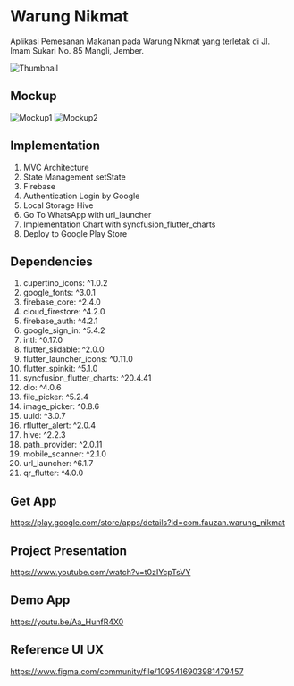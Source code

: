 # Warung Nikmat

Aplikasi Pemesanan Makanan pada Warung Nikmat yang terletak di Jl. Imam Sukari No. 85 Mangli, Jember.

![Thumbnail](https://user-images.githubusercontent.com/74108522/212615169-f39b84f0-0bdd-4535-9e05-d3fdefd71cb1.png)

## Mockup

![Mockup1](https://user-images.githubusercontent.com/74108522/212616326-9e8aed8d-b757-4252-bed1-42e7af76021c.png)
![Mockup2](https://user-images.githubusercontent.com/74108522/212616348-79e5149f-f73e-456d-a3b1-3c282fe95bd6.png)

## Implementation

1. MVC Architecture
2. State Management setState
3. Firebase
4. Authentication Login by Google
5. Local Storage Hive
6. Go To WhatsApp with url_launcher
7. Implementation Chart with syncfusion_flutter_charts
8. Deploy to Google Play Store

## Dependencies

1.	cupertino_icons: ^1.0.2
2.	google_fonts: ^3.0.1
3.	firebase_core: ^2.4.0
4.	cloud_firestore: ^4.2.0
5.	firebase_auth: ^4.2.1
6.	google_sign_in: ^5.4.2
7.	intl: ^0.17.0
8.	flutter_slidable: ^2.0.0
9.	flutter_launcher_icons: ^0.11.0
10.	flutter_spinkit: ^5.1.0
11.	syncfusion_flutter_charts: ^20.4.41
12.	dio: ^4.0.6
13.	file_picker: ^5.2.4
14.	image_picker: ^0.8.6
15.	uuid: ^3.0.7
16.	rflutter_alert: ^2.0.4
17.	hive: ^2.2.3
18.	path_provider: ^2.0.11
19.	mobile_scanner: ^2.1.0
20.	url_launcher: ^6.1.7
21.	qr_flutter: ^4.0.0

## Get App

https://play.google.com/store/apps/details?id=com.fauzan.warung_nikmat

## Project Presentation

https://www.youtube.com/watch?v=t0zIYcpTsVY

## Demo App

https://youtu.be/Aa_HunfR4X0

## Reference UI UX

https://www.figma.com/community/file/1095416903981479457
